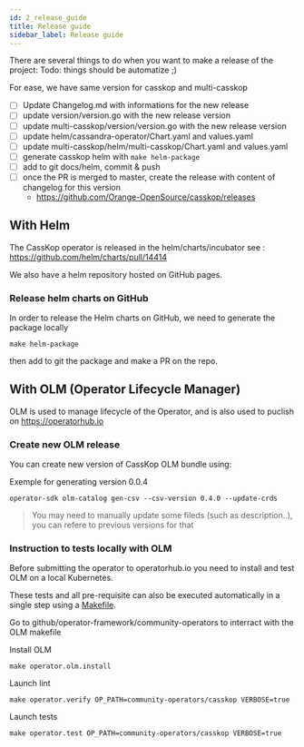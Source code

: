 ```yaml
---
id: 2_release_guide
title: Release guide
sidebar_label: Release guide
---
```


There are several things to do when you want to make a release of the project:
Todo: things should be automatize ;)

For ease, we have same version for casskop and multi-casskop
- [ ] Update Changelog.md with informations for the new release
- [ ] update version/version.go with the new release version
- [ ] update multi-casskop/version/version.go with the new release version
- [ ] update helm/cassandra-operator/Chart.yaml and values.yaml
- [ ] update multi-casskop/helm/multi-casskop/Chart.yaml and values.yaml
- [ ] generate casskop helm with `make helm-package`
- [ ] add to git docs/helm, commit & push
- [ ] once the PR is merged to master, create the release with content of changelog for this version
    - https://github.com/Orange-OpenSource/casskop/releases

## With Helm

The CassKop operator is released in the helm/charts/incubator see : https://github.com/helm/charts/pull/14414

We also have a helm repository hosted on GitHub pages.

### Release helm charts on GitHub

In order to release the Helm charts on GitHub, we need to generate the package locally
```
make helm-package
```

then add to git the package and make a PR on the repo.


## With OLM (Operator Lifecycle Manager)

OLM is used to manage lifecycle of the Operator, and is also used to puclish on https://operatorhub.io

### Create new OLM release

You can create new version of CassKop OLM bundle using:

Exemple for generating version 0.0.4
```
operator-sdk olm-catalog gen-csv --csv-version 0.4.0 --update-crds
```

> You may need to manually update some fileds (such as description..), you can refere to previous versions for that

### Instruction to tests locally with OLM

Before submitting the operator to operatorhub.io you need to install and test OLM on a local Kubernetes.

These tests and all pre-requisite can also be executed automatically in a single step using a
[Makefile](https://github.com/operator-framework/community-operators/blob/master/docs/using-scripts.md).

Go to github/operator-framework/community-operators to interract with the OLM makefile

Install OLM
```
make operator.olm.install
```

Launch lint
```
make operator.verify OP_PATH=community-operators/casskop VERBOSE=true
```

Launch tests
```
make operator.test OP_PATH=community-operators/casskop VERBOSE=true
```